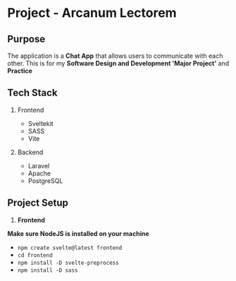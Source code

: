# Project - Arcanum Lectorem

## Purpose

The application is a __Chat App__ that allows users to communicate with each other.
This is for my __Software Design and Development 'Major Project'__ and __Practice__

## Tech Stack

1. Frontend 
    - Sveltekit
    - SASS
    - Vite

2. Backend
    - Laravel 
    - Apache
    - PostgreSQL 


## Project Setup 

1. __Frontend__

__Make sure NodeJS is installed on your machine__

- `npm create svelte@latest frontend`
- `cd frontend`
- `npm install -D svelte-preprocess`
- `npm install -D sass`
